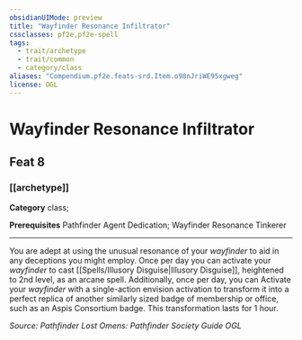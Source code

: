 ```yaml
---
obsidianUIMode: preview
title: "Wayfinder Resonance Infiltrator"
cssclasses: pf2e,pf2e-spell
tags:
  - trait/archetype
  - trait/common
  - category/class
aliases: "Compendium.pf2e.feats-srd.Item.o98nJriWE95xgweg"
license: OGL
---
```

# Wayfinder Resonance Infiltrator
## Feat 8
### [[archetype]]

**Category** class; 



**Prerequisites** Pathfinder Agent Dedication; Wayfinder Resonance Tinkerer
* * *
You are adept at using the unusual resonance of your _wayfinder_ to aid in any deceptions you might employ. Once per day you can activate your _wayfinder_ to cast [[Spells/Illusory Disguise|Illusory Disguise]], heightened to 2nd level, as an arcane spell. Additionally, once per day, you can Activate your _wayfinder_ with a single-action envision activation to transform it into a perfect replica of another similarly sized badge of membership or office, such as an Aspis Consortium badge. This transformation lasts for 1 hour.

*Source: Pathfinder Lost Omens: Pathfinder Society Guide*
*OGL*